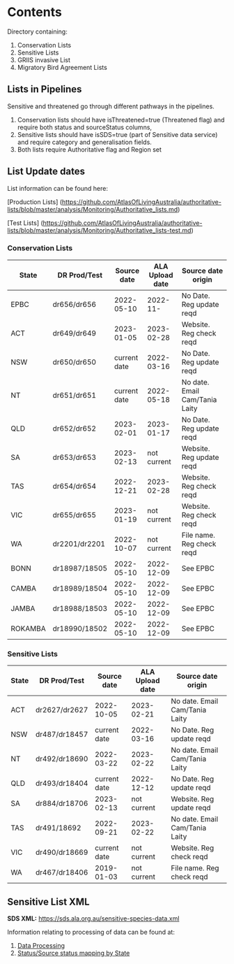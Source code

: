 # Contents
Directory containing:
1. Conservation Lists
2. Sensitive Lists
3. GRIIS invasive List
4. Migratory Bird Agreement Lists
  
## Lists in Pipelines
 Sensitive and threatened go through different pathways in the pipelines. 

 1. Conservation lists should have isThreatened=true (Threatened flag) and require both status and sourceStatus columns, 
 2. Sensitive lists should have isSDS=true (part of Sensitive data service) and require category and generalisation fields.
 3. Both lists require Authoritative flag and Region set

## List Update dates
List information can be found here:

[Production Lists]  (https://github.com/AtlasOfLivingAustralia/authoritative-lists/blob/master/analysis/Monitoring/Authoritative_lists.md)

[Test Lists] (https://github.com/AtlasOfLivingAustralia/authoritative-lists/blob/master/analysis/Monitoring/Authoritative_lists-test.md)

### Conservation Lists

| **State** | DR Prod/Test  | **Source date** | **ALA Upload date** | **Source date origin**    |
|-----------|---------------|-----------------|---------------------|---------------------------|
| EPBC      | dr656/dr656   | 2022-05-10      | 2022-11-            | No Date. Reg update reqd  |
| ACT       | dr649/dr649   | 2023-01-05      | 2023-02-28          | Website. Reg check reqd   |
| NSW       | dr650/dr650   | current date    | 2022-03-16          | No Date. Reg update reqd  |
| NT        | dr651/dr651   | current date    | 2022-05-18          | No date. Email Cam/Tania Laity|
| QLD       | dr652/dr652   | 2023-02-01      | 2023-01-17          | No Date. Reg update reqd  |
| SA        | dr653/dr653   | 2023-02-13      | not current         | Website. Reg update reqd  |
| TAS       | dr654/dr654   | 2022-12-21      | 2023-02-28          | Website. Reg check reqd   |
| VIC       | dr655/dr655   | 2023-01-19      | not current         | Website. Reg check reqd   |
| WA        | dr2201/dr2201 | 2022-10-07      | not current         | File name. Reg check reqd |
| BONN      | dr18987/18505 | 2022-05-10      | 2022-12-09          | See EPBC                  |
| CAMBA     | dr18989/18504 | 2022-05-10      | 2022-12-09          | See EPBC                  |
| JAMBA     | dr18988/18503 | 2022-05-10      | 2022-12-09          | See EPBC                  |
| ROKAMBA   | dr18990/18502 | 2022-05-10      | 2022-12-09          | See EPBC                  |

### Sensitive Lists

| **State** | **DR Prod/Test** | **Source date** | **ALA Upload date** | **Source date origin**         |
|-----------|------------------|-----------------|---------------------|--------------------------------|
| ACT       | dr2627/dr2627    | 2022-10-05      | 2023-02-21          | No date. Email Cam/Tania Laity |
| NSW       | dr487/dr18457    | current date    | 2022-03-16          | No Date. Reg update reqd       |
| NT        | dr492/dr18690    | 2022-03-22      | 2023-02-22          | No date. Email Cam/Tania Laity |
| QLD       | dr493/dr18404    | current date    | 2022-12-12          | No Date. Reg update reqd       |
| SA        | dr884/dr18706    | 2023-02-13      | not current         | Website. Reg update reqd       |
| TAS       | dr491/18692      | 2022-09-21      | 2023-02-22          | No date. Email Cam/Tania Laity |
| VIC       | dr490/dr18669    | current date    | not current         | Website. Reg check reqd        |
| WA        | dr467/dr18406    | 2019-01-03      | not current         | File name. Reg check reqd      |

## Sensitive List XML
**SDS XML:** https://sds.ala.org.au/sensitive-species-data.xml

Information relating to processing of data can be found at:

1. [Data Processing](https://github.com/AtlasOfLivingAustralia/authoritative-lists/tree/master/source-data#data-processing)
2. [Status/Source status mapping by State](https://raw.githubusercontent.com/AtlasOfLivingAustralia/authoritative-lists/master/analysis/Status-SourceStatus-Mapping.csv)



